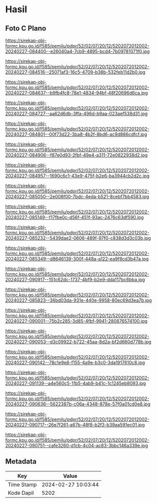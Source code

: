 # Hasil

## Foto C Plano

https://sirekap-obj-formc.kpu.go.id/f585/pemilu/pdpr/52/02/07/20/12/5202072012002-20240227-084400--e26040a4-7cb9-4895-bcd4-7b09781071f0.jpg

https://sirekap-obj-formc.kpu.go.id/f585/pemilu/pdpr/52/02/07/20/12/5202072012002-20240227-084516--25071af3-16c5-4709-b38b-532feb11d2b0.jpg

https://sirekap-obj-formc.kpu.go.id/f585/pemilu/pdpr/52/02/07/20/12/5202072012002-20240227-084637--b9fb4fc8-78e1-4834-94bf-48f20696d6ca.jpg

https://sirekap-obj-formc.kpu.go.id/f585/pemilu/pdpr/52/02/07/20/12/5202072012002-20240227-084727--aa62d6db-3ffa-496d-b9aa-023aef538d31.jpg

https://sirekap-obj-formc.kpu.go.id/f585/pemilu/pdpr/52/02/07/20/12/5202072012002-20240227-084801--00f73d22-3ba8-4b2f-8bd6-ac9d886cdfcf.jpg

https://sirekap-obj-formc.kpu.go.id/f585/pemilu/pdpr/52/02/07/20/12/5202072012002-20240227-084906--f87e0d93-2fbf-49e4-a311-72e0822938d2.jpg

https://sirekap-obj-formc.kpu.go.id/f585/pemilu/pdpr/52/02/07/20/12/5202072012002-20240227-084957--1690c6c1-43e9-475f-b2e6-ba3944cb2d2c.jpg

https://sirekap-obj-formc.kpu.go.id/f585/pemilu/pdpr/52/02/07/20/12/5202072012002-20240227-085050--2e008f00-7bdc-4eda-b521-8cebf7bb4583.jpg

https://sirekap-obj-formc.kpu.go.id/f585/pemilu/pdpr/52/02/07/20/12/5202072012002-20240227-085149--f17fbe0c-d56f-451f-93ac-2476c63df590.jpg

https://sirekap-obj-formc.kpu.go.id/f585/pemilu/pdpr/52/02/07/20/12/5202072012002-20240227-085232--5439dae2-0606-489f-97f0-c838d3d3c03b.jpg

https://sirekap-obj-formc.kpu.go.id/f585/pemilu/pdpr/52/02/07/20/12/5202072012002-20240227-085349--d8646139-300f-448a-a122-ea9f8cd3b47a.jpg

https://sirekap-obj-formc.kpu.go.id/f585/pemilu/pdpr/52/02/07/20/12/5202072012002-20240227-090917--151c62dc-1737-4bf9-b2e9-dda117bc6bba.jpg

https://sirekap-obj-formc.kpu.go.id/f585/pemilu/pdpr/52/02/07/20/12/5202072012002-20240227-085823--36bd03da-931e-440e-9958-80ec69d3ea7b.jpg

https://sirekap-obj-formc.kpu.go.id/f585/pemilu/pdpr/52/02/07/20/12/5202072012002-20240227-090001--75b2c285-3d85-4fbf-9941-280876574100.jpg

https://sirekap-obj-formc.kpu.go.id/f585/pemilu/pdpr/52/02/07/20/12/5202072012002-20240227-090053--d3c09922-b722-45aa-8d2a-bf2d660d778b.jpg

https://sirekap-obj-formc.kpu.go.id/f585/pemilu/pdpr/52/02/07/20/12/5202072012002-20240227-090142--78c1e9e8-f155-4a9e-b3c0-3da1917610c8.jpg

https://sirekap-obj-formc.kpu.go.id/f585/pemilu/pdpr/52/02/07/20/12/5202072012002-20240227-091139--a4e560c5-11b5-4ab9-b41c-1c1245eb8093.jpg

https://sirekap-obj-formc.kpu.go.id/f585/pemilu/pdpr/52/02/07/20/12/5202072012002-20240227-090636--5622387b-c06a-4348-878e-57f0a01cd0e8.jpg

https://sirekap-obj-formc.kpu.go.id/f585/pemilu/pdpr/52/02/07/20/12/5202072012002-20240227-090717--26e7f261-a67b-48f8-b2f3-b39aa591ec01.jpg

https://sirekap-obj-formc.kpu.go.id/f585/pemilu/pdpr/52/02/07/20/12/5202072012002-20240227-090751--cafe3260-d1cb-4c04-ac83-3bbc146a339e.jpg


## Metadata

| Key        | Value               |
| ---------- | ------------------- |
| Time Stamp | 2024-02-27 10:03:44 |
| Kode Dapil | 5202                |



